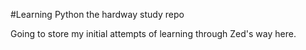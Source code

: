 #Learning Python the hardway study repo

Going to store my initial attempts of learning through Zed's way here. 


